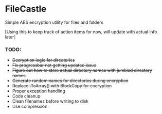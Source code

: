 # FileCastle
Simple AES encryption utility for files and folders

[Using this to keep track of action items for now, will update with actual info later]

### TODO:
- ~~Decryption logic for directories~~
- ~~Fix progressbar not getting updated issue~~
- ~~Figure out how to store actual directory names with jumbled directory names~~
- ~~Generate random names for directories during encryption~~
- ~~Replace .ToArray() with BlockCopy for encryption~~
- Proper exception handling
- Code cleanup
- Clean filenames before writing to disk
- Use compression
